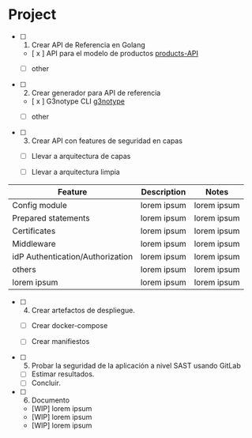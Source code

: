 # Project


- [ ] 1. Crear API de Referencia en Golang
    - [ x ] API para el modelo de productos [products-API](https://github.com/diego-all/products-API/)
    - [   ] other


- [ ] 2. Crear generador para API de referencia
    - [ x ] G3notype CLI [g3notype](https://github.com/diego-all/g3notype/)
    - [   ] other  


- [ ] 3. Crear API con features de seguridad en capas
    - [ ] Llevar a arquitectura de capas
    - [ ] Llevar a arquitectura limpia


|Feature |Description|  Notes |
|-----|--------|-------|
|Config module|lorem ipsum       | lorem ipsum     |
|Prepared statements  |lorem ipsum      | lorem ipsum      |
|Certificates   |lorem ipsum      | lorem ipsum      |
|Middleware  |lorem ipsum      | lorem ipsum      |
|idP Authentication/Authorization  |lorem ipsum      | lorem ipsum      |
|others  |lorem ipsum      | lorem ipsum      |
|lorem ipsum |lorem ipsum     | lorem ipsum      |



- [ ] 4. Crear artefactos de despliegue.
    - [ ] Crear docker-compose
    - [ ] Crear manifiestos



- [ ] 5. Probar la seguridad de la aplicación a nivel SAST usando GitLab
    - [ ] Estimar resultados.
    - [ ] Concluir.

- [ ] 6. Documento

    - [WIP] lorem ipsum
    - [WIP] lorem ipsum
    - [WIP] lorem ipsum

